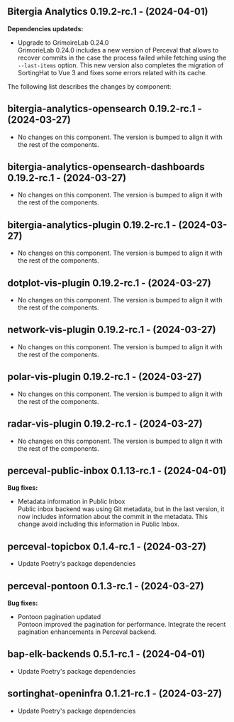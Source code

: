 ## Bitergia Analytics 0.19.2-rc.1 - (2024-04-01)

**Dependencies updateds:**

 * Upgrade to GrimoireLab 0.24.0\
   GrimorieLab 0.24.0 includes a new version of Perceval that allows to
   recover commits in the case the process failed while fetching using
   the `--last-items` option. This new version also completes the
   migration of SortingHat to Vue 3 and fixes some errors related with
   its cache.

The following list describes the changes by component:

  ## bitergia-analytics-opensearch 0.19.2-rc.1 - (2024-03-27)
  
  * No changes on this component. The version is bumped to align it
    with the rest of the components.
  ## bitergia-analytics-opensearch-dashboards 0.19.2-rc.1 - (2024-03-27)
  
  * No changes on this component. The version is bumped to align it
    with the rest of the components.
  ## bitergia-analytics-plugin 0.19.2-rc.1 - (2024-03-27)
  
  * No changes on this component. The version is bumped to align it
    with the rest of the components.
  ## dotplot-vis-plugin 0.19.2-rc.1 - (2024-03-27)
  
  * No changes on this component. The version is bumped to align it
    with the rest of the components.
  ## network-vis-plugin 0.19.2-rc.1 - (2024-03-27)
  
  * No changes on this component. The version is bumped to align it
    with the rest of the components.
  ## polar-vis-plugin 0.19.2-rc.1 - (2024-03-27)
  
  * No changes on this component. The version is bumped to align it
    with the rest of the components.
  ## radar-vis-plugin 0.19.2-rc.1 - (2024-03-27)
  
  * No changes on this component. The version is bumped to align it
    with the rest of the components.
## perceval-public-inbox 0.1.13-rc.1 - (2024-04-01)

**Bug fixes:**

 * Metadata information in Public Inbox\
   Public inbox backend was using Git metadata, but in the last version,
   it now includes information about the commit in the metadata. This
   change avoid including this information in Public Inbox.

  ## perceval-topicbox 0.1.4-rc.1 - (2024-03-27)
  
  * Update Poetry's package dependencies
## perceval-pontoon 0.1.3-rc.1 - (2024-03-27)

**Bug fixes:**

 * Pontoon pagination updated\
   Pontoon improved the pagination for performance. Integrate the recent
   pagination enhancements in Perceval backend.

  ## bap-elk-backends 0.5.1-rc.1 - (2024-04-01)
  
  * Update Poetry's package dependencies
  ## sortinghat-openinfra 0.1.21-rc.1 - (2024-03-27)
  
  * Update Poetry's package dependencies
